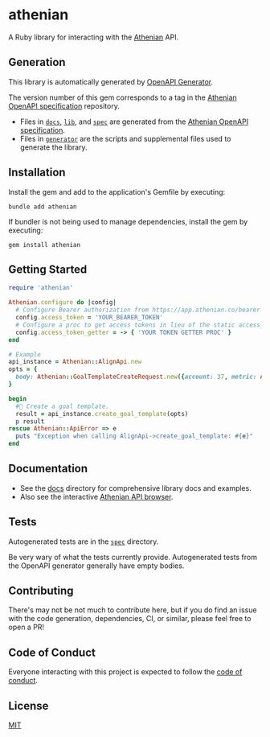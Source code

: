 # athenian

A Ruby library for interacting with the [Athenian](https://athenian.co) API.

## Generation

This library is automatically generated by [OpenAPI Generator](https://openapi-generator.tech).

The version number of this gem corresponds to a tag in the [Athenian OpenAPI specification](https://github.com/athenianco/api-spec) repository.

- Files in [`docs`](docs), [`lib`](lib), and [`spec`](spec) are generated from the [Athenian OpenAPI specification](https://github.com/athenianco/api-spec).
- Files in [`generator`](generator) are the scripts and supplemental files used to generate the library.

## Installation

Install the gem and add to the application's Gemfile by executing:

```
bundle add athenian
```

If bundler is not being used to manage dependencies, install the gem by executing:

```
gem install athenian
```

## Getting Started

```ruby
require 'athenian'

Athenian.configure do |config|
  # Configure Bearer authorization from https://app.athenian.co/bearer
  config.access_token = 'YOUR_BEARER_TOKEN'
  # Configure a proc to get access tokens in lieu of the static access_token configuration
  config.access_token_getter = -> { 'YOUR TOKEN GETTER PROC' }
end

# Example
api_instance = Athenian::AlignApi.new
opts = {
  body: Athenian::GoalTemplateCreateRequest.new({account: 37, metric: Athenian::JIRAMetricID::OPEN, name: 'Untitled Template'})
}

begin
  #👤 Create a goal template.
  result = api_instance.create_goal_template(opts)
  p result
rescue Athenian::ApiError => e
  puts "Exception when calling AlignApi->create_goal_template: #{e}"
end
```

## Documentation

- See the [docs](docs) directory for comprehensive library docs and examples.
- Also see the interactive [Athenian API browser](https://api.athenian.co/v1/ui/).

## Tests

Autogenerated tests are in the [`spec`](spec) directory.

Be very wary of what the tests currently provide. Autogenerated tests from the OpenAPI generator generally have empty bodies.

## Contributing

There's may not be not much to contribute here, but if you do find an issue with the code generation, dependencies, CI, or similar, please feel free to open a PR!

## Code of Conduct

Everyone interacting with this project is expected to follow the [code of conduct](CODE_OF_CONDUCT.md).

## License

[MIT](LICENSE.txt)
